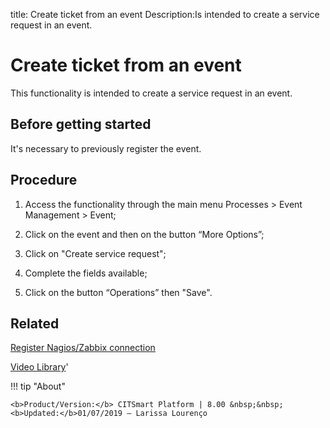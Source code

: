 title: Create ticket from an event
Description:Is intended to create a service request in an event. 
# Create ticket from an event

This functionality is intended to create a service request in an event.

Before getting started
--------------------------

It's necessary to previously register the event.

Procedure
-------------

1.  Access the functionality through the main menu Processes \> Event Management
    \> Event;

2.  Click on the event and then on the button “More Options”;

3.  Click on "Create service request";

4.  Complete the fields available;

5.  Click on the button “Operations” then "Save".

Related
-----------

[Register Nagios/Zabbix connection](/en-us/citsmart-platform-8/processes/event/configuration/register-nagios-zabbix-connection.html)

<i class='fa fa-youtube-play  fa-2x' style='color:#97ce17;vertical-align: middle;'> </i> [Video Library](https://www.youtube.com/playlist?list=PLB5qK2uzf2ROlR1PEYuzoujqNuxz50uRX)'

!!! tip "About"

    <b>Product/Version:</b> CITSmart Platform | 8.00 &nbsp;&nbsp;
    <b>Updated:</b>01/07/2019 – Larissa Lourenço
